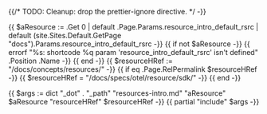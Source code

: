 {{/* TODO: Cleanup: drop the prettier-ignore directive. */ -}}
<!-- prettier-ignore -->
{{ $aResource := .Get 0 |
  default .Page.Params.resource_intro_default_rsrc |
  default (site.Sites.Default.GetPage "docs").Params.resource_intro_default_rsrc
-}}
{{ if not $aResource -}}
  {{ errorf "%s: shortcode %q param 'resource_intro_default_rsrc' isn't defined" .Position .Name -}}
{{ end -}}
{{ $resourceHRef := "/docs/concepts/resources/" -}}
{{ if eq .Page.RelPermalink $resourceHRef -}}
  {{ $resourceHRef = "/docs/specs/otel/resource/sdk/" -}}
{{ end -}}

{{ $args := dict
  "_dot" .
  "_path" "resources-intro.md"
  "aResource" $aResource
  "resourceHRef" $resourceHRef
-}}
{{ partial "include" $args -}}
